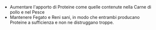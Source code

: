 - Aumentare l'apporto di Proteine come quelle contenute nella Carne di pollo e nel Pesce
- Mantenere Fegato e Reni sani, in modo che entrambi producano Proteine a sufficienza e non ne distruggano troppe.